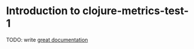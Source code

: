 # Introduction to clojure-metrics-test-1

TODO: write [great documentation](http://jacobian.org/writing/what-to-write/)
